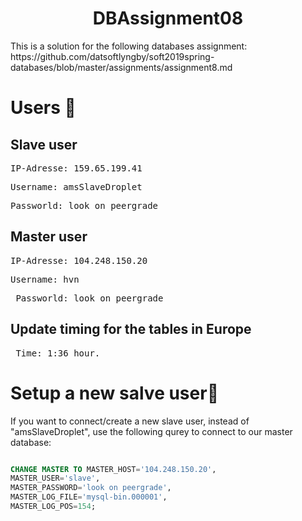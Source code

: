 <h1 align="center">DBAssignment08</h1>

<p>This is a solution for the following databases assignment: https://github.com/datsoftlyngby/soft2019spring-databases/blob/master/assignments/assignment8.md </p>

<h1>Users <g-emoji class="g-emoji" alias="page_with_curl" fallback-src="https://github.githubassets.com/images/icons/emoji/unicode/1f4c3.png">📃</g-emoji></h1>

<h2>Slave user</h2>

<pre>
IP-Adresse: 159.65.199.41
</pre>
  
<pre>
Username: amsSlaveDroplet
</pre>
  
<pre>
Passworld: look on peergrade
</pre>
 
 <h2>Master user</h2>
   
<pre>
IP-Adresse: 104.248.150.20
</pre>
 
<pre>
Username: hvn
</pre>
 
<pre>
 Passworld: look on peergrade
</pre>
 
 <h2>Update timing for the tables in Europe </h2>
 
 <pre>
 Time: 1:36 hour.
</pre>
 
 <h1>Setup a new salve user<g-emoji class="g-emoji" alias="checkered_flag" fallback-src="https://github.githubassets.com/images/icons/emoji/unicode/1f3c1.png">🏁</g-emoji></h1>
 
 <p>If you want to connect/create a new slave user, instead of "amsSlaveDroplet", use the following qurey to connect to our master database:</p>
 
```sql

CHANGE MASTER TO MASTER_HOST='104.248.150.20',
MASTER_USER='slave',
MASTER_PASSWORD='look on peergrade',
MASTER_LOG_FILE='mysql-bin.000001',
MASTER_LOG_POS=154;

```


